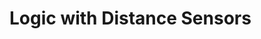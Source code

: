 # Logic with Distance Sensors

<!--stackedit_data:
eyJoaXN0b3J5IjpbMTE2NDA0MTgwNSw4MTc4OTU2MjVdfQ==
-->
